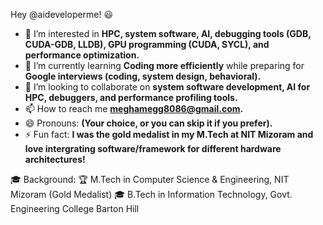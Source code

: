 Hey @aideveloperme! 😃  

- 👀 I’m interested in **HPC, system software, AI, debugging tools (GDB, CUDA-GDB, LLDB), GPU programming (CUDA, SYCL), and performance optimization.**  
- 🌱 I’m currently learning **Coding more efficiently** while preparing for **Google interviews (coding, system design, behavioral).**  
- 💞️ I’m looking to collaborate on **system software development, AI for HPC, debuggers, and performance profiling tools.**  
- 📫 How to reach me **meghamegg8086@gmail.com.**  
- 😄 Pronouns: **(Your choice, or you can skip it if you prefer).**  
- ⚡ Fun fact: **I was the gold medalist in my M.Tech at NIT Mizoram and love intergrating software/framework for different hardware architectures!**  

🎓 Background:
🏆 M.Tech in Computer Science & Engineering, NIT Mizoram (Gold Medalist)
🎓 B.Tech in Information Technology, Govt. Engineering College Barton Hill
